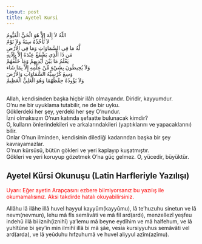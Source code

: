 ```yaml
---
layout: post
title: Ayetel Kursi
---
```


اللّهُ لاَ إِلَهَ إِلاَّ هُوَ الْحَيُّ الْقَيُّومُ <br/>
لاَ تَأْخُذُهُ سِنَةٌ وَلاَ نَوْمٌ <br/>
لَّهُ مَا فِي السَّمَاوَاتِ وَمَا فِي الأَرْضِ <br/>
مَن ذَا الَّذِي يَشْفَعُ عِنْدَهُ إِلاَّ بِإِذْنِهِ <br/>
يَعْلَمُ مَا بَيْنَ أَيْدِيهِمْ وَمَا خَلْفَهُمْ <br/>
وَلاَ يُحِيطُونَ بِشَيْءٍ مِّنْ عِلْمِهِ إِلاَّ بِمَا شَاء <br/>
وَسِعَ كُرْسِيُّهُ السَّمَاوَاتِ وَالأَرْضَ
<br/>وَلاَ يَؤُودُهُ حِفْظُهُمَا وَهُوَ الْعَلِيُّ الْعَظِيمُ

<br/>
Allah, kendisinden başka hiçbir ilâh olmayandır. Diridir, kayyumdur.<br/>
O’nu ne bir uyuklama tutabilir, ne de bir uyku.<br/>
Göklerdeki her şey, yerdeki her şey O’nundur.<br/>
İzni olmaksızın O’nun katında şefaatte bulunacak kimdir?<br/>
O, kulların önlerindekileri ve arkalarındakileri (yaptıklarını ve yapacaklarını) bilir.<br/>
Onlar O’nun ilminden, kendisinin dilediği kadarından başka bir şey kavrayamazlar.<br/>
O’nun kürsüsü, bütün gökleri ve yeri kaplayıp kuşatmıştır.<br/>
Gökleri ve yeri koruyup gözetmek O’na güç gelmez. O, yücedir, büyüktür.
<br />

<h2>Ayetel Kürsi Okunuşu (Latin Harfleriyle Yazılışı)</h2>
<span style="color:red;">Uyarı: Eğer ayetin Arapçasını ezbere bilmiyorsanız bu yazılış ile okumamalısınız. Aksi takdirde hatalı okuyabilirsiniz.</span><br />

Allâhu lâ ilâhe illâ huvel hayyul kayyûm(kayyûmu), lâ te’huzuhu sinetun ve lâ nevm(nevmun), lehu mâ fîs semâvâti ve mâ fil ard(ardı), menzellezî yeşfeu indehû illâ bi iznih(iznihî) ya’lemu mâ beyne eydîhim ve mâ halfehum, ve lâ yuhîtûne bi şey’in min ilmihî illâ bi mâ şâe, vesia kursiyyuhus semâvâti vel ard(arda), ve lâ yeûduhu hıfzuhumâ ve huvel aliyyul azîm(azîmu).
